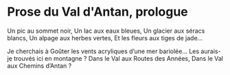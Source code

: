 # Prose du Val d'Antan, prologue

Un pic au sommet noir,
Un lac aux eaux bleues,
Un glacier aux séracs blancs,
Un alpage aux herbes vertes,
Et les fleurs aux tiges de jade…

Je cherchais à 
Goûter les vents acryliques d’une mer bariolée…
Les aurais-je trouvés ici en montagne ?
Dans le Val aux Routes des Années,
Dans le Val aux Chemins d’Antan ?
